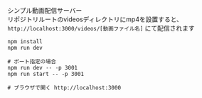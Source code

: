 シンプル動画配信サーバー  
リポジトリルートのvideosディレクトリにmp4を設置すると、`http://localhost:3000/videos/[動画ファイル名]` にて配信されます  

```
npm install
npm run dev

# ポート指定の場合
npm run dev -- -p 3001
npm run start -- -p 3001

# ブラウザで開く http://localhost:3000
```

